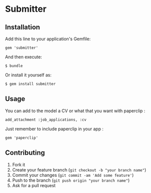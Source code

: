 # Submitter

## Installation

Add this line to your application's Gemfile:

    gem 'submitter'

And then execute:

    $ bundle

Or install it yourself as:

    $ gem install submitter

## Usage
You can add to the model a CV or what that you want with paperclip :
    
    
    
    add_attachment :job_applications, :cv

Just remember to include paperclip in your app :

    gem 'paperclip'
    
        

## Contributing

1. Fork it
2. Create your feature branch (`git checkout -b "your branch name"`)
3. Commit your changes (`git commit -am 'Add some feature'`)
4. Push to the branch (`git push origin "your branch name"`)
5. Ask for a pull request
